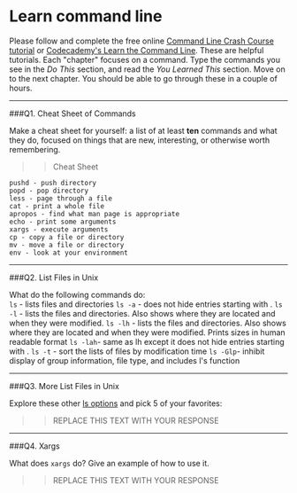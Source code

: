 # Learn command line

Please follow and complete the free online [Command Line Crash Course
tutorial](https://web.archive.org/web/20160708171659/http://cli.learncodethehardway.org/book/) or [Codecademy's Learn the Command Line](https://www.codecademy.com/learn/learn-the-command-line). These are helpful tutorials. Each "chapter" focuses on a command. Type the commands you see in the _Do This_ section, and read the _You Learned This_ section. Move on to the next chapter. You should be able to go through these in a couple of hours.

---

###Q1.  Cheat Sheet of Commands  

Make a cheat sheet for yourself: a list of at least **ten** commands and what they do, focused on things that are new, interesting, or otherwise worth remembering.

> > Cheat Sheet

    pushd - push directory
    popd - pop directory
    less - page through a file
    cat - print a whole file
    apropos - find what man page is appropriate
    echo - print some arguments
    xargs - execute arguments
    cp - copy a file or directory
    mv - move a file or directory
    env - look at your environment

---

###Q2.  List Files in Unix   

What do the following commands do:  
`ls`     - lists files and directories
`ls -a`  - does not hide entries starting with .
`ls -l`  - lists the files and directories. Also shows where they are located and when they were modified.
`ls -lh` - lists the files and directories. Also shows where they are located and when they were modified. Prints sizes in human            readable format
`ls -lah`- same as lh except it does not hide entries starting with .
`ls -t`  - sort the lists of files by modification time
`ls -Glp`- inhibit display of group information, file type, and includes l's function


---

###Q3.  More List Files in Unix  

Explore these other [ls options](http://www.techonthenet.com/unix/basic/ls.php) and pick 5 of your favorites:

> > REPLACE THIS TEXT WITH YOUR RESPONSE

---

###Q4.  Xargs   

What does `xargs` do? Give an example of how to use it.

> > REPLACE THIS TEXT WITH YOUR RESPONSE

 

